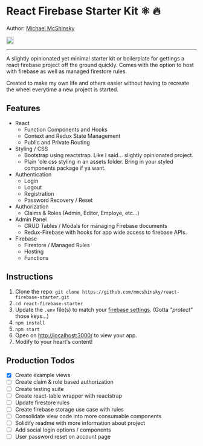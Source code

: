 # React Firebase Starter Kit ⚛️ 🔥

Author: [Michael McShinsky](https://www.linkedin.com/in/michaelmcshinsky)

<a href="https://twitter.com/mikemcshinsky"><img src="https://img.shields.io/twitter/follow/mikemcshinsky.svg?style=social&amp;label=Follow+@mikemcshinsky&amp;maxAge=3600" alt="Twitter" height="20"></a>

---

A slightly opinionated yet minimal starter kit or boilerplate for gettings a react firebase project off the ground quickly. Comes with the option to host with firebase as well as managed firestore rules.

Created to make my own life and others easier without having to recreate the wheel everytime a new project is started.

## Features

- React
  * Function Components and Hooks
  * Context and Redux State Management
  * Public and Private Routing
- Styling / CSS
  * Bootstrap using reactstrap. Like I said... slightly opinionated project.
  * Plain 'ole css styling in an assets folder. Bring in your styled components package if ya want.
- Authentication
  * Login
  * Logout
  * Registration
  * Password Recovery / Reset
- Authorization
  * Claims & Roles (Admin, Editor, Employe, etc...)
- Admin Panel
  * CRUD Tables / Modals for managing Firebase documents
  * Redux-Firebase with hooks for app wide access to firebase APIs.
- Firebase
  * Firestore / Managed Rules
  * Hosting
  * Functions

## Instructions

1. Clone the repo: `git clone https://github.com/mmcshinsky/react-firebase-starter.git`
2. `cd react-firebase-starter`
3. Update the `.env` file(s) to match your [firebase settings](https://console.firebase.google.com/). (Gotta *"protect"* those keys...)
4. `npm install`
5. `npm start`
6. Open on [http://localhost:3000/](http://localhost:3000/) to view your app.
7. Modify to your heart's content!

## Production Todos

- [x] Create example views
- [ ] Create claim & role based authorization
- [ ] Create testing suite
- [ ] Create react-table wrapper with reactstrap
- [ ] Update firestore rules
- [ ] Create firebase storage use case with rules
- [ ] Consolidate view code into more consumable components
- [ ] Solidify readme with more information about project
- [ ] Add social login options / components
- [ ] User password reset on account page
